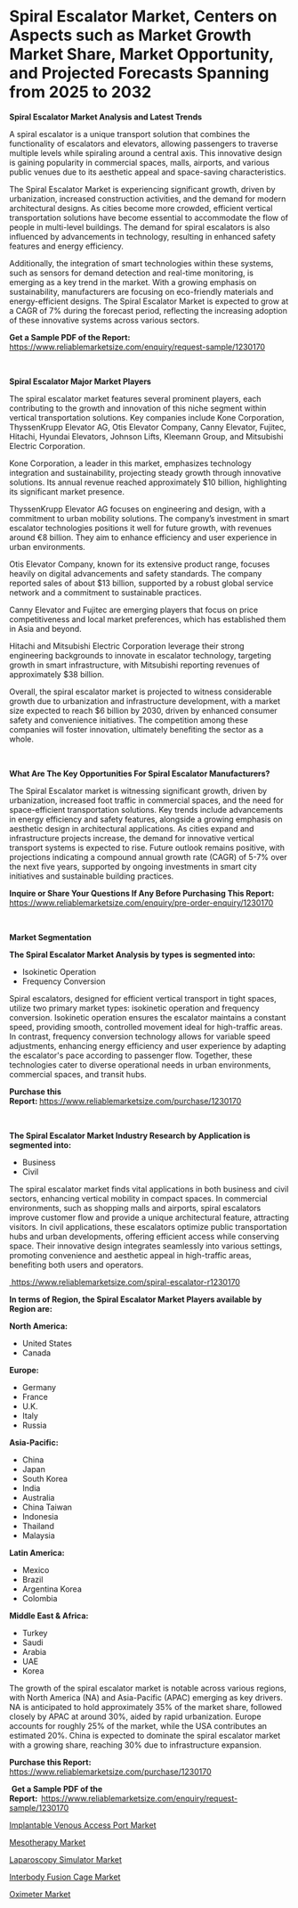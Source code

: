<p><h1>Spiral Escalator Market, Centers on Aspects such as Market Growth Market Share, Market Opportunity, and Projected Forecasts Spanning from 2025 to 2032</h1></p><p><strong>Spiral Escalator Market Analysis and Latest Trends</strong></p>
<p><p>A spiral escalator is a unique transport solution that combines the functionality of escalators and elevators, allowing passengers to traverse multiple levels while spiraling around a central axis. This innovative design is gaining popularity in commercial spaces, malls, airports, and various public venues due to its aesthetic appeal and space-saving characteristics.</p><p>The Spiral Escalator Market is experiencing significant growth, driven by urbanization, increased construction activities, and the demand for modern architectural designs. As cities become more crowded, efficient vertical transportation solutions have become essential to accommodate the flow of people in multi-level buildings. The demand for spiral escalators is also influenced by advancements in technology, resulting in enhanced safety features and energy efficiency.</p><p>Additionally, the integration of smart technologies within these systems, such as sensors for demand detection and real-time monitoring, is emerging as a key trend in the market. With a growing emphasis on sustainability, manufacturers are focusing on eco-friendly materials and energy-efficient designs. The Spiral Escalator Market is expected to grow at a CAGR of 7% during the forecast period, reflecting the increasing adoption of these innovative systems across various sectors.</p></p>
<p><strong>Get a Sample PDF of the Report:&nbsp;</strong> <a href="https://www.reliablemarketsize.com/enquiry/request-sample/1230170?utm_campaign=3117&utm_medium=2&utm_source=Github&utm_content=ia&utm_term=09042025&utm_id=spiral-escalator">https://www.reliablemarketsize.com/enquiry/request-sample/1230170</a></p>
<p>&nbsp;</p>
<p><strong>Spiral Escalator Major Market Players</strong></p>
<p><p>The spiral escalator market features several prominent players, each contributing to the growth and innovation of this niche segment within vertical transportation solutions. Key companies include Kone Corporation, ThyssenKrupp Elevator AG, Otis Elevator Company, Canny Elevator, Fujitec, Hitachi, Hyundai Elevators, Johnson Lifts, Kleemann Group, and Mitsubishi Electric Corporation.</p><p>Kone Corporation, a leader in this market, emphasizes technology integration and sustainability, projecting steady growth through innovative solutions. Its annual revenue reached approximately $10 billion, highlighting its significant market presence.</p><p>ThyssenKrupp Elevator AG focuses on engineering and design, with a commitment to urban mobility solutions. The company’s investment in smart escalator technologies positions it well for future growth, with revenues around €8 billion. They aim to enhance efficiency and user experience in urban environments.</p><p>Otis Elevator Company, known for its extensive product range, focuses heavily on digital advancements and safety standards. The company reported sales of about $13 billion, supported by a robust global service network and a commitment to sustainable practices.</p><p>Canny Elevator and Fujitec are emerging players that focus on price competitiveness and local market preferences, which has established them in Asia and beyond. </p><p>Hitachi and Mitsubishi Electric Corporation leverage their strong engineering backgrounds to innovate in escalator technology, targeting growth in smart infrastructure, with Mitsubishi reporting revenues of approximately $38 billion.</p><p>Overall, the spiral escalator market is projected to witness considerable growth due to urbanization and infrastructure development, with a market size expected to reach $6 billion by 2030, driven by enhanced consumer safety and convenience initiatives. The competition among these companies will foster innovation, ultimately benefiting the sector as a whole.</p></p>
<p>&nbsp;</p>
<p><strong>What Are The Key Opportunities For Spiral Escalator Manufacturers?</strong></p>
<p><p>The Spiral Escalator market is witnessing significant growth, driven by urbanization, increased foot traffic in commercial spaces, and the need for space-efficient transportation solutions. Key trends include advancements in energy efficiency and safety features, alongside a growing emphasis on aesthetic design in architectural applications. As cities expand and infrastructure projects increase, the demand for innovative vertical transport systems is expected to rise. Future outlook remains positive, with projections indicating a compound annual growth rate (CAGR) of 5-7% over the next five years, supported by ongoing investments in smart city initiatives and sustainable building practices.</p></p>
<p><strong>Inquire or Share Your Questions If Any Before Purchasing This Report:</strong> <a href="https://www.reliablemarketsize.com/enquiry/pre-order-enquiry/1230170?utm_campaign=3117&utm_medium=2&utm_source=Github&utm_content=ia&utm_term=09042025&utm_id=spiral-escalator">https://www.reliablemarketsize.com/enquiry/pre-order-enquiry/1230170</a></p>
<p>&nbsp;</p>
<p><strong>Market Segmentation</strong></p>
<p><strong>The Spiral Escalator Market Analysis by types is segmented into:</strong></p>
<p><ul><li>Isokinetic Operation</li><li>Frequency Conversion</li></ul></p>
<p><p>Spiral escalators, designed for efficient vertical transport in tight spaces, utilize two primary market types: isokinetic operation and frequency conversion. Isokinetic operation ensures the escalator maintains a constant speed, providing smooth, controlled movement ideal for high-traffic areas. In contrast, frequency conversion technology allows for variable speed adjustments, enhancing energy efficiency and user experience by adapting the escalator's pace according to passenger flow. Together, these technologies cater to diverse operational needs in urban environments, commercial spaces, and transit hubs.</p></p>
<p><strong>Purchase this Report:&nbsp;</strong><a href="https://www.reliablemarketsize.com/purchase/1230170?utm_campaign=3117&utm_medium=2&utm_source=Github&utm_content=ia&utm_term=09042025&utm_id=spiral-escalator">https://www.reliablemarketsize.com/purchase/1230170</a></p>
<p>&nbsp;</p>
<p><strong>The Spiral Escalator Market Industry Research by Application is segmented into:</strong></p>
<p><ul><li>Business</li><li>Civil</li></ul></p>
<p><p>The spiral escalator market finds vital applications in both business and civil sectors, enhancing vertical mobility in compact spaces. In commercial environments, such as shopping malls and airports, spiral escalators improve customer flow and provide a unique architectural feature, attracting visitors. In civil applications, these escalators optimize public transportation hubs and urban developments, offering efficient access while conserving space. Their innovative design integrates seamlessly into various settings, promoting convenience and aesthetic appeal in high-traffic areas, benefiting both users and operators.</p></p>
<p><a href="https://www.reliablemarketsize.com/spiral-escalator-r1230170?utm_campaign=3117&utm_medium=2&utm_source=Github&utm_content=ia&utm_term=09042025&utm_id=spiral-escalator">&nbsp;https://www.reliablemarketsize.com/spiral-escalator-r1230170</a></p>
<p><strong>In terms of Region, the Spiral Escalator Market Players available by Region are:</strong></p>
<p>
    <p> <strong> North America: </strong>
        <ul>
            <li>United States</li>
            <li>Canada</li>
        </ul>
        </p> 
    <p> <strong> Europe: </strong>
        <ul>
            <li>Germany</li>
            <li>France</li>
            <li>U.K.</li>
            <li>Italy</li>
            <li>Russia</li>
        </ul>
        </p> 
    <p> <strong> Asia-Pacific: </strong>
        <ul>
            <li>China</li>
            <li>Japan</li>
            <li>South Korea</li>
            <li>India</li>
            <li>Australia</li>
            <li>China Taiwan</li>
            <li>Indonesia</li>
            <li>Thailand</li>
            <li>Malaysia</li>
        </ul>
        </p> 
    <p> <strong> Latin America: </strong>
        <ul>
            <li>Mexico</li>
            <li>Brazil</li>
            <li>Argentina Korea</li>
            <li>Colombia</li>
        </ul>
        </p> 
    <p> <strong> Middle East & Africa: </strong>
        <ul>
            <li>Turkey</li>
            <li>Saudi</li>
            <li>Arabia</li>
            <li>UAE</li>
            <li>Korea</li>
        </ul>
    </p>
    </p>
<p><p>The growth of the spiral escalator market is notable across various regions, with North America (NA) and Asia-Pacific (APAC) emerging as key drivers. NA is anticipated to hold approximately 35% of the market share, followed closely by APAC at around 30%, aided by rapid urbanization. Europe accounts for roughly 25% of the market, while the USA contributes an estimated 20%. China is expected to dominate the spiral escalator market with a growing share, reaching 30% due to infrastructure expansion.</p></p>
<p><strong>Purchase this Report: </strong><a href="https://www.reliablemarketsize.com/purchase/1230170?utm_campaign=3117&utm_medium=2&utm_source=Github&utm_content=ia&utm_term=09042025&utm_id=spiral-escalator">https://www.reliablemarketsize.com/purchase/1230170</a></p>
<p>&nbsp;<strong>Get a Sample PDF of the Report:&nbsp;&nbsp;</strong><a href="https://www.reliablemarketsize.com/enquiry/request-sample/1230170?utm_campaign=3117&utm_medium=2&utm_source=Github&utm_content=ia&utm_term=09042025&utm_id=spiral-escalator">https://www.reliablemarketsize.com/enquiry/request-sample/1230170</a></p>
<p><strong></strong></p>
<p><p><a href="https://www.linkedin.com/pulse/46-cagr-forecast-forthe-implantable-venous-access-port-marketfrom-fkbfe?utm_campaign=3117&utm_medium=2&utm_source=Github&utm_content=ia&utm_term=09042025&utm_id=spiral-escalator">Implantable Venous Access Port Market</a></p><p><a href="https://www.linkedin.com/pulse/mesotherapy-market-size-share-detailed-analysis-projected-cagr-m1mbe?utm_campaign=3117&utm_medium=2&utm_source=Github&utm_content=ia&utm_term=09042025&utm_id=spiral-escalator">Mesotherapy Market</a></p><p><a href="https://www.linkedin.com/pulse/sales-channel-penetration-analysis-laparoscopy-simulator-mqnie?utm_campaign=3117&utm_medium=2&utm_source=Github&utm_content=ia&utm_term=09042025&utm_id=spiral-escalator">Laparoscopy Simulator Market</a></p><p><a href="https://www.linkedin.com/pulse/interbody-fusion-cagemarkets-74-cagr-analysis-projecting-biree?utm_campaign=3117&utm_medium=2&utm_source=Github&utm_content=ia&utm_term=09042025&utm_id=spiral-escalator">Interbody Fusion Cage Market</a></p><p><a href="https://www.linkedin.com/pulse/oximeter-market-trends-analysis-size-share-competitive-h4o6e?utm_campaign=3117&utm_medium=2&utm_source=Github&utm_content=ia&utm_term=09042025&utm_id=spiral-escalator">Oximeter Market</a></p></p>